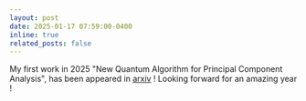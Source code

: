```yaml
---
layout: post
date: 2025-01-17 07:59:00-0400
inline: true
related_posts: false
---
```


My first work in 2025 "New Quantum Algorithm for Principal Component Analysis", has been appeared in [arxiv](https://arxiv.org/pdf/2501.07891) ! Looking forward for an amazing year ! 
    